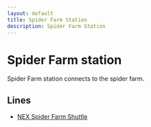 ```yaml
---
layout: default
title: Spider Farm Station
description: Spider Farm Station
---
```


# Spider Farm station

Spider Farm station connects to the spider farm.

## Lines

- [NEX Spider Farm Shuttle](/rail-lines/nex-spider-farm-shuttle)
